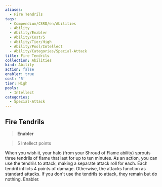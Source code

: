 ```yaml
---
aliases:
  - Fire Tendrils
tags:
  - Compendium/CSRD/en/Abilities
  - Ability
  - Ability/Enabler
  - Ability/Cost/5
  - Ability/Tier/High
  - Ability/Pool/Intellect
  - Ability/Categories/Special-Attack
title: Fire Tendrils
collection: Abilities
kind: Ability
action: false
enabler: true
cost: '5'
tier: High
pools:
  - Intellect
categories:
  - Special-Attack
---
```

## Fire Tendrils    
>**Enabler**    
>5 Intellect points  
    
When you wish it, your halo (from your Shroud of Flame ability) sprouts three tendrils of flame that last for up to ten minutes. As an action, you can use the tendrils to attack, making a separate attack roll for each. Each tendril inflicts 4 points of damage. Otherwise, the attacks function as standard attacks. If you don't use the tendrils to attack, they remain but do nothing. Enabler.